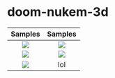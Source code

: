 # doom-nukem-3d

Samples | Samples
:-------------------------:|:-------------------------:
![](resources/gif_parkour.gif)  |  ![](resources/gif_branch.gif)
![](resources/gif_chillday.gif)  |  ![](resources/gif_spacepasseralle.gif)
![](resources/editor2.gif)  | lol
